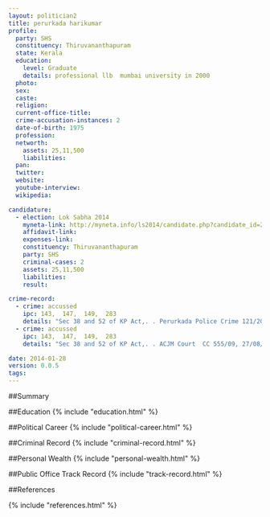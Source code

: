 ```yaml
---
layout: politician2
title: perurkada harikumar
profile: 
  party: SHS
  constituency: Thiruvananthapuram
  state: Kerala
  education: 
    level: Graduate
    details: professional llb  mumbai university in 2000
  photo: 
  sex: 
  caste: 
  religion: 
  current-office-title: 
  crime-accusation-instances: 2
  date-of-birth: 1975
  profession: 
  networth: 
    assets: 25,11,500
    liabilities: 
  pan: 
  twitter: 
  website: 
  youtube-interview: 
  wikipedia: 

candidature: 
  - election: Lok Sabha 2014
    myneta-link: http://myneta.info/ls2014/candidate.php?candidate_id=2508
    affidavit-link: 
    expenses-link: 
    constituency: Thiruvananthapuram 
    party: SHS
    criminal-cases: 2
    assets: 25,11,500
    liabilities: 
    result:  

crime-record: 
  - crime: accussed
    ipc: 143,  147,  149,  283
    details: "Sec 38 and 52 of KP Act,. . Perurkada Police Crime 121/2009,. . Trivandrum,. . JFCM II cc 341/09" 
  - crime: accussed
    ipc: 143,  147,  149,  283
    details: "Sec 38 and 52 of KP Act,. . ACJM Court  CC 555/09, 27/08/09" 

date: 2014-01-28
version: 0.0.5
tags: 
---
```

##Summary


##Education
{% include "education.html" %}


##Political Career
{% include "political-career.html" %}


##Criminal Record
{% include "criminal-record.html" %}


##Personal Wealth
{% include "personal-wealth.html" %}


##Public Office Track Record
{% include "track-record.html" %}


##References


{% include "references.html" %}